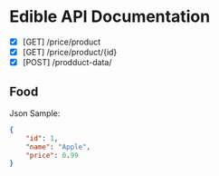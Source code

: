 # Edible API Documentation

- [x] [GET] /price/product
- [x] [GET] /price/product/{id}
- [x] [POST] /prodduct-data/

## Food
Json Sample:
```json
{
	"id": 1,
	"name": "Apple",
	"price": 0.99
}
```
